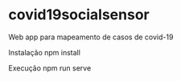 # covid19socialsensor
Web app para mapeamento de casos de covid-19

Instalação
npm install

Execução
npm run serve

